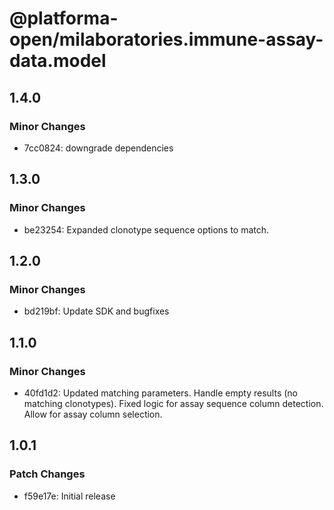 # @platforma-open/milaboratories.immune-assay-data.model

## 1.4.0

### Minor Changes

- 7cc0824: downgrade dependencies

## 1.3.0

### Minor Changes

- be23254: Expanded clonotype sequence options to match.

## 1.2.0

### Minor Changes

- bd219bf: Update SDK and bugfixes

## 1.1.0

### Minor Changes

- 40fd1d2: Updated matching parameters. Handle empty results (no matching clonotypes). Fixed logic for assay sequence column detection. Allow for assay column selection.

## 1.0.1

### Patch Changes

- f59e17e: Initial release
